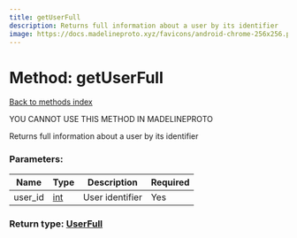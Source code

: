 ```yaml
---
title: getUserFull
description: Returns full information about a user by its identifier
image: https://docs.madelineproto.xyz/favicons/android-chrome-256x256.png
---
```

# Method: getUserFull  
[Back to methods index](index.md)


YOU CANNOT USE THIS METHOD IN MADELINEPROTO


Returns full information about a user by its identifier

### Parameters:

| Name     |    Type       | Description | Required |
|----------|---------------|-------------|----------|
|user\_id|[int](../types/int.md) | User identifier | Yes|


### Return type: [UserFull](../types/UserFull.md)

